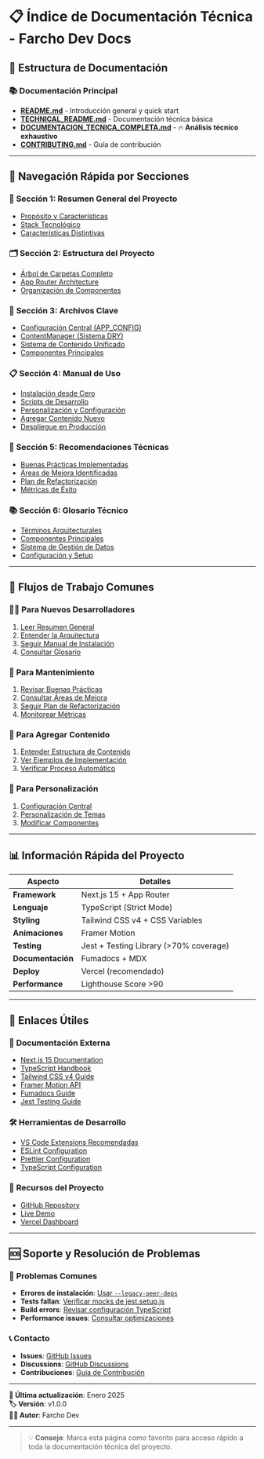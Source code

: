 # 📋 Índice de Documentación Técnica - Farcho Dev Docs

## 📁 Estructura de Documentación

### 📚 **Documentación Principal**
- **[README.md](../README.md)** - Introducción general y quick start
- **[TECHNICAL_README.md](../TECHNICAL_README.md)** - Documentación técnica básica  
- **[DOCUMENTACION_TECNICA_COMPLETA.md](../DOCUMENTACION_TECNICA_COMPLETA.md)** - 🔥 **Análisis técnico exhaustivo**
- **[CONTRIBUTING.md](../CONTRIBUTING.md)** - Guía de contribución

---

## 🔹 **Navegación Rápida por Secciones**

### 📖 **Sección 1: Resumen General del Proyecto**
- [Propósito y Características](../DOCUMENTACION_TECNICA_COMPLETA.md#-sección-1-resumen-general-del-proyecto)
- [Stack Tecnológico](../DOCUMENTACION_TECNICA_COMPLETA.md#-tecnologías-principales)
- [Características Distintivas](../DOCUMENTACION_TECNICA_COMPLETA.md#-características-distintivas)

### 🗂️ **Sección 2: Estructura del Proyecto**
- [Árbol de Carpetas Completo](../DOCUMENTACION_TECNICA_COMPLETA.md#-sección-2-árbol-de-carpetas-y-descripción-de-cada-una)
- [App Router Architecture](../DOCUMENTACION_TECNICA_COMPLETA.md#️-app---app-router-de-nextjs-15)
- [Organización de Componentes](../DOCUMENTACION_TECNICA_COMPLETA.md#-components---arquitectura-de-componentes)

### 🔧 **Sección 3: Archivos Clave**
- [Configuración Central (APP_CONFIG)](../DOCUMENTACION_TECNICA_COMPLETA.md#-libconfigts---configuración-centralizada)
- [ContentManager (Sistema DRY)](../DOCUMENTACION_TECNICA_COMPLETA.md#-libcontent-managerts---sistema-de-gestión-de-contenido-dry)
- [Sistema de Contenido Unificado](../DOCUMENTACION_TECNICA_COMPLETA.md#-dataunified-contentts---sistema-unificado-de-contenido)
- [Componentes Principales](../DOCUMENTACION_TECNICA_COMPLETA.md#-componentsfeature-cardfeaturecardtsx---componente-principal)

### 📋 **Sección 4: Manual de Uso**
- [Instalación desde Cero](../DOCUMENTACION_TECNICA_COMPLETA.md#-instalación-desde-cero)
- [Scripts de Desarrollo](../DOCUMENTACION_TECNICA_COMPLETA.md#-ejecución-y-desarrollo)
- [Personalización y Configuración](../DOCUMENTACION_TECNICA_COMPLETA.md#️-configuración-y-personalización)
- [Agregar Contenido Nuevo](../DOCUMENTACION_TECNICA_COMPLETA.md#-agregar-contenido-nuevo)
- [Despliegue en Producción](../DOCUMENTACION_TECNICA_COMPLETA.md#-despliegue-y-producción)

### 🔧 **Sección 5: Recomendaciones Técnicas**
- [Buenas Prácticas Implementadas](../DOCUMENTACION_TECNICA_COMPLETA.md#-buenas-prácticas-aplicadas-actualmente)
- [Áreas de Mejora Identificadas](../DOCUMENTACION_TECNICA_COMPLETA.md#-áreas-de-mejora-identificadas)
- [Plan de Refactorización](../DOCUMENTACION_TECNICA_COMPLETA.md#-refactorizaciones-prioritarias-recomendadas)
- [Métricas de Éxito](../DOCUMENTACION_TECNICA_COMPLETA.md#-métricas-de-éxito)

### 📚 **Sección 6: Glosario Técnico**
- [Términos Arquitecturales](../DOCUMENTACION_TECNICA_COMPLETA.md#-términos-arquitecturales)
- [Componentes Principales](../DOCUMENTACION_TECNICA_COMPLETA.md#-componentes-principales-1)
- [Sistema de Gestión de Datos](../DOCUMENTACION_TECNICA_COMPLETA.md#-sistema-de-gestión-de-datos)
- [Configuración y Setup](../DOCUMENTACION_TECNICA_COMPLETA.md#️-configuración-y-setup)

---

## 🚀 **Flujos de Trabajo Comunes**

### 👨‍💻 **Para Nuevos Desarrolladores**
1. [Leer Resumen General](../DOCUMENTACION_TECNICA_COMPLETA.md#-sección-1-resumen-general-del-proyecto)
2. [Entender la Arquitectura](../DOCUMENTACION_TECNICA_COMPLETA.md#-sección-2-árbol-de-carpetas-y-descripción-de-cada-una)
3. [Seguir Manual de Instalación](../DOCUMENTACION_TECNICA_COMPLETA.md#-instalación-desde-cero)
4. [Consultar Glosario](../DOCUMENTACION_TECNICA_COMPLETA.md#-sección-6-glosario-de-conceptos-y-funciones-clave)

### 🔄 **Para Mantenimiento**
1. [Revisar Buenas Prácticas](../DOCUMENTACION_TECNICA_COMPLETA.md#-buenas-prácticas-aplicadas-actualmente)
2. [Consultar Áreas de Mejora](../DOCUMENTACION_TECNICA_COMPLETA.md#-áreas-de-mejora-identificadas)
3. [Seguir Plan de Refactorización](../DOCUMENTACION_TECNICA_COMPLETA.md#-refactorizaciones-prioritarias-recomendadas)
4. [Monitorear Métricas](../DOCUMENTACION_TECNICA_COMPLETA.md#-métricas-de-éxito)

### 📝 **Para Agregar Contenido**
1. [Entender Estructura de Contenido](../DOCUMENTACION_TECNICA_COMPLETA.md#1-estructura-de-contenido)
2. [Ver Ejemplos de Implementación](../DOCUMENTACION_TECNICA_COMPLETA.md#2-agregar-nuevo-curso)
3. [Verificar Proceso Automático](../DOCUMENTACION_TECNICA_COMPLETA.md#4-proceso-automático)

### 🎨 **Para Personalización**
1. [Configuración Central](../DOCUMENTACION_TECNICA_COMPLETA.md#1-configuración-central-libconfigts)
2. [Personalización de Temas](../DOCUMENTACION_TECNICA_COMPLETA.md#2-personalización-de-temas-tailwind-css-v4)
3. [Modificar Componentes](../DOCUMENTACION_TECNICA_COMPLETA.md#-modificar-componentes-existentes)

---

## 📊 **Información Rápida del Proyecto**

| Aspecto | Detalles |
|---------|----------|
| **Framework** | Next.js 15 + App Router |
| **Lenguaje** | TypeScript (Strict Mode) |
| **Styling** | Tailwind CSS v4 + CSS Variables |
| **Animaciones** | Framer Motion |
| **Testing** | Jest + Testing Library (>70% coverage) |
| **Documentación** | Fumadocs + MDX |
| **Deploy** | Vercel (recomendado) |
| **Performance** | Lighthouse Score >90 |

---

## 🔗 **Enlaces Útiles**

### 📖 **Documentación Externa**
- [Next.js 15 Documentation](https://nextjs.org/docs)
- [TypeScript Handbook](https://www.typescriptlang.org/docs/)
- [Tailwind CSS v4 Guide](https://tailwindcss.com/docs)
- [Framer Motion API](https://www.framer.com/motion/)
- [Fumadocs Guide](https://fumadocs.vercel.app/docs)
- [Jest Testing Guide](https://jestjs.io/docs/getting-started)

### 🛠️ **Herramientas de Desarrollo**
- [VS Code Extensions Recomendadas](../CONTRIBUTING.md#tools-y-setup)
- [ESLint Configuration](/.eslintrc.json)
- [Prettier Configuration](/.prettierrc)
- [TypeScript Configuration](./tsconfig.json)

### 🚀 **Recursos del Proyecto**
- [GitHub Repository](https://github.com/FarchoDev/farcho-dev-docs)
- [Live Demo](https://farcho-dev-docs.vercel.app)
- [Vercel Dashboard](https://vercel.com/dashboard)

---

## 🆘 **Soporte y Resolución de Problemas**

### 🐛 **Problemas Comunes**
- **Errores de instalación**: [Usar `--legacy-peer-deps`](../DOCUMENTACION_TECNICA_COMPLETA.md#1-clonación-e-instalación)
- **Tests fallan**: [Verificar mocks de jest.setup.js](../DOCUMENTACION_TECNICA_COMPLETA.md#-configuración-de-testing)
- **Build errors**: [Revisar configuración TypeScript](../DOCUMENTACION_TECNICA_COMPLETA.md#-configuración-y-setup)
- **Performance issues**: [Consultar optimizaciones](../DOCUMENTACION_TECNICA_COMPLETA.md#-performance-avanzada)

### 📞 **Contacto**
- **Issues**: [GitHub Issues](https://github.com/FarchoDev/farcho-dev-docs/issues)
- **Discussions**: [GitHub Discussions](https://github.com/FarchoDev/farcho-dev-docs/discussions)
- **Contribuciones**: [Guía de Contribución](../CONTRIBUTING.md)

---

**📅 Última actualización**: Enero 2025  
**🏷️ Versión**: v1.0.0  
**👨‍💻 Autor**: Farcho Dev

---

> 💡 **Consejo**: Marca esta página como favorito para acceso rápido a toda la documentación técnica del proyecto.